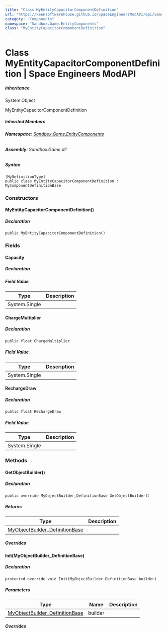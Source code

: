```yaml
---
title: "Class MyEntityCapacitorComponentDefinition"
url: "https://keensoftwarehouse.github.io/SpaceEngineersModAPI/api/Sandbox.Game.EntityComponents.MyEntityCapacitorComponentDefinition.html"
category: "Components"
namespace: "Sandbox.Game.EntityComponents"
class: "MyEntityCapacitorComponentDefinition"
---
```


# Class MyEntityCapacitorComponentDefinition | Space Engineers ModAPI

##### Inheritance

System.Object

MyEntityCapacitorComponentDefinition

##### Inherited Members

###### **Namespace**: [Sandbox.Game.EntityComponents](https://keensoftwarehouse.github.io/SpaceEngineersModAPI/api/Sandbox.Game.EntityComponents.html)

###### **Assembly**: Sandbox.Game.dll

##### Syntax

```
[MyDefinitionType]
public class MyEntityCapacitorComponentDefinition : MyComponentDefinitionBase
```

### Constructors

#### MyEntityCapacitorComponentDefinition()

##### Declaration

```
public MyEntityCapacitorComponentDefinition()
```

### Fields

#### Capacity

##### Declaration

##### Field Value

| Type | Description |
| --- | --- |
| System.Single |     |

#### ChargeMultiplier

##### Declaration

```
public float ChargeMultiplier
```

##### Field Value

| Type | Description |
| --- | --- |
| System.Single |     |

#### RechargeDraw

##### Declaration

```
public float RechargeDraw
```

##### Field Value

| Type | Description |
| --- | --- |
| System.Single |     |

### Methods

#### GetObjectBuilder()

##### Declaration

```
public override MyObjectBuilder_DefinitionBase GetObjectBuilder()
```

##### Returns

| Type | Description |
| --- | --- |
| [MyObjectBuilder\_DefinitionBase](https://keensoftwarehouse.github.io/SpaceEngineersModAPI/api/VRage.Game.MyObjectBuilder_DefinitionBase.html) |     |

##### Overrides

#### Init(MyObjectBuilder\_DefinitionBase)

##### Declaration

```
protected override void Init(MyObjectBuilder_DefinitionBase builder)
```

##### Parameters

| Type | Name | Description |
| --- | --- | --- |
| [MyObjectBuilder\_DefinitionBase](https://keensoftwarehouse.github.io/SpaceEngineersModAPI/api/VRage.Game.MyObjectBuilder_DefinitionBase.html) | builder |     |

##### Overrides